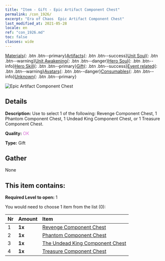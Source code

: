 ```yaml
---
title: "Item - Gift - Epic Artifact Component Chest"
permalink: /con_1926/
excerpt: "Era of Chaos  Epic Artifact Component Chest"
last_modified_at: 2021-05-28
locale: en
ref: "con_1926.md"
toc: false
classes: wide
---
```

 [Materials](/Items/){: .btn .btn--primary}[Artifacts](/Items/Artifacts/){: .btn .btn--success}[Unit Soul](/Items/UnitSoul/){: .btn .btn--warning}[Unit Awakening](/Items/UnitAwakening/){: .btn .btn--danger}[Hero Soul](/Items/HeroSoul/){: .btn .btn--info}[Hero Skill](/Items/HeroSkill/){: .btn .btn--primary}[Gift](/Items/Gift/){: .btn .btn--success}[Event related](/Items/Events/){: .btn .btn--warning}[Avatars](/Items/Avatars/){: .btn .btn--danger}[Consumables](/Items/Consumables/){: .btn .btn--info}[Unknown](/Items/Unknown/){: .btn .btn--primary}

 ![Epic Artifact Component Chest](/images/t/i_907181.png)

## Details
 **Description:** Use to select 1 of the following: Revenge Component Chest, 1 Phantom Component Chest, 1 Undead King Component Chest, or 1 Treasure Component Chest.

 **Quality:** <span style="color: #DA70D6">OK</span>

 **Type:** Gift

## Gather

  None

## This item contains:

 **Required Level to open:** 1

 You would need to choose 1 item from the list (0):

  | Nr | Amount |     Item    |
  |:---|:-------|:------------|
  | 1 |  **1x** | [Revenge Component Chest](/Items/con_1386/) |  | 
  | 2 |  **1x** | [Phantom Component Chest](/Items/con_1339/) |  | 
  | 3 |  **1x** | [The Undead King Component Chest](/Items/con_1340/) |  | 
  | 4 |  **1x** | [Treasure Component Chest](/Items/con_1383/) |  | 
